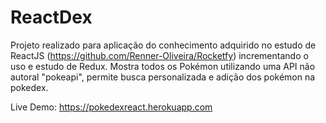 # ReactDex

Projeto realizado para aplicação do conhecimento adquirido no estudo de ReactJS (https://github.com/Renner-Oliveira/Rocketfy) incrementando o uso e estudo de Redux. Mostra todos os Pokémon utilizando uma API não autoral "pokeapi", permite busca personalizada e adição dos pokémon na pokedex.

Live Demo: https://pokedexreact.herokuapp.com
